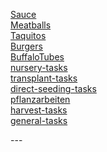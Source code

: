 <a href='sauce.html'>Sauce</a> \
<a href='meatballs.html'>Meatballs</a> \
<a href='taquitos.html'>Taquitos</a> \
<a href='burgers.html'>Burgers</a> \
<a href='buffalotubes.html'>BuffaloTubes</a> \
<a href='nursery-tasks.html'>nursery-tasks</a> \
<a href='transplant-tasks.html'>transplant-tasks</a> \
<a href='direct-seeding-tasks.html'>direct-seeding-tasks</a> \
<a href='pflanzarbeiten.html'>pflanzarbeiten</a> \
<a href='harvest-tasks.html'>harvest-tasks</a> \
<a href='general-tasks.html'>general-tasks</a>
<div style='page-break-after: always;'></div>
---
<div style='page-break-after: always;'></div>
